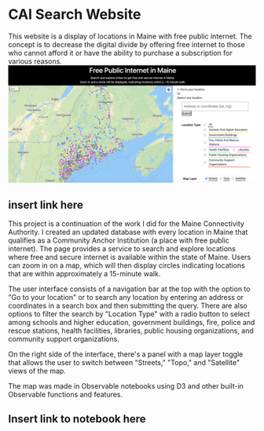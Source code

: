 # CAI Search Website

This website is a display of locations in Maine with free public internet. The concept is to decrease the digital divide by offering free internet to those who cannot afford it or have the ability to purchase a subscription for various reasons. 
![Website Preview](figs/cai_search_site.png)
## insert link here

This project is a continuation of the work I did for the Maine Connectivity Authority. I created an updated database with every location in Maine that qualifies as a Community Anchor Institution (a place with free public internet). The page provides a service to search and explore locations where free and secure internet is available within the state of Maine. Users can zoom in on a map, which will then display circles indicating locations that are within approximately a 15-minute walk.

The user interface consists of a navigation bar at the top with the option to "Go to your location" or to search any location by entering an address or coordinates in a search box and then submitting the query. There are also options to filter the search by "Location Type" with a radio button to select among schools and higher education, government buildings, fire, police and rescue stations, health facilities, libraries, public housing organizations, and community support organizations.

On the right side of the interface, there's a panel with a map layer toggle that allows the user to switch between "Streets," "Topo," and "Satellite" views of the map. 

The map was made in Observable notebooks using D3 and other built-in Observable functions and features. 

## Insert link to notebook here